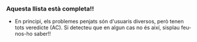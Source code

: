 ### Aquesta llista està completa!! 
- En principi, els problemes penjats són d'usuaris diversos, però tenen tots veredicte (AC). Si detecteu que en algun cas no és així, sisplau feu-nos-ho saber!!
  
